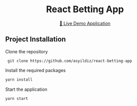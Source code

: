 <div align="center">

# React Betting App
[🌟 Live Demo Application](https://react-betting-app-seven.vercel.app/)
</div>

## Project Installation

Clone the repository

   ```sh-
    git clone https://github.com/asyildiz/react-betting-app
   ```

Install the required packages
   ```bash
   yarn install
   ```
Start the application
   ```sh
   yarn start
   ```
